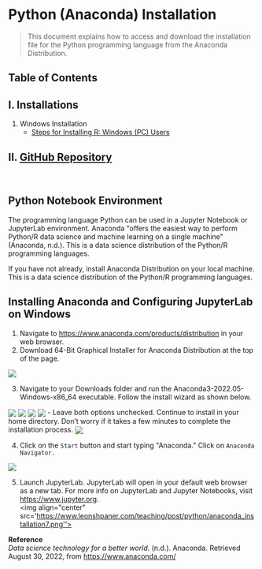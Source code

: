 # Python (Anaconda) Installation
>This document explains how to access and download the installation file for the Python programming language from the Anaconda Distribution.

## Table of Contents
## I. Installations
1) Windows Installation
    * [Steps for Installing R: Windows (PC) Users](#installing-anaconda-and-configuring-jupyterlab-on-windows)  

## II. [GitHub Repository](https://github.com/lshpaner/teaching)

&nbsp;
&nbsp; 

## Python Notebook Environment

The programming language Python can be used in a Jupyter Notebook or JupyterLab environment. Anaconda "offers the easiest way to perform Python/R data science and machine learning on a single machine" (Anaconda, n.d.). This is a data science distribution of the Python/R programming languages.

If you have not already, install Anaconda Distribution on your local machine. This is a data science distribution of the Python/R programming languages. 

## Installing Anaconda and Configuring JupyterLab on Windows
1. Navigate to https://www.anaconda.com/products/distribution in your web browser.  
2. Download 64-Bit Graphical Installer for Anaconda Distribution at the top of the page.  
<img align="center" src='https://www.leonshpaner.com/teaching/post/python/anaconda_download.png'>

3. Navigate to your Downloads folder and run the Anaconda3-2022.05-Windows-x86_64 executable. Follow the install wizard as shown below.  
<img align="center" src='https://www.leonshpaner.com/teaching/post/python/anaconda_installation1.png'>
<img align="center" src='https://www.leonshpaner.com/teaching/post/python/anaconda_installation2.png'>
<img align="center" src='https://www.leonshpaner.com/teaching/post/python/anaconda_installation3.png'>
<img align="center" src='https://www.leonshpaner.com/teaching/post/python/anaconda_installation4.png'>
- Leave both options unchecked. Continue to install in your home directory. Don’t worry if it takes a few minutes to complete the installation process.  
<img align="center" src='https://www.leonshpaner.com/teaching/post/python/anaconda_installation5.png'>

4. Click on the `Start` button and start typing "Anaconda." Click on `Anaconda Navigator.` 
<img align="center" src='https://www.leonshpaner.com/teaching/post/python/anaconda_installation6.png'>

5. Launch JupyterLab. JupyterLab will open in your default web browser as a new tab. For more info on JupyterLab and Jupyter Notebooks, visit https://www.jupyter.org.   
<img align="center" src='https://www.leonshpaner.com/teaching/post/python/anaconda_installation7.png''>

**Reference**  
*Data science technology for a better world.* (n.d.). Anaconda. Retrieved August 30, 2022, from https://www.anaconda.com/